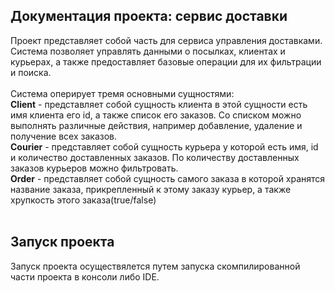## Документация проекта: сервис доставки 
Проект представляет собой часть для сервиса управления доставками. Система позволяет управлять данными о посылках, клиентах и курьерах, а также предоставляет базовые операции для их фильтрации и поиска.<br><br>
Система оперирует тремя основными сущностями:<br>
**Client** - представляет собой сущность клиента в этой сущности есть имя клиента его id, а также список его заказов. Со списком можно выполнять различные действия, например добавление, удаление и получение всех заказов.<br>
**Courier** - представляет собой сущность курьера у которой есть имя, id и количество доставленных заказов. По количеству доставленных заказов курьеров можно фильтровать.<br>
**Order** - представляет собой сущность самого заказа в которой хранятся название заказа, прикрепленный к этому заказу курьер, а также хрупкость этого заказа(true/false)<br><br>

## Запуск проекта
Запуск проекта осуществялется путем запуска скомпилированной части проекта в консоли либо IDE.
